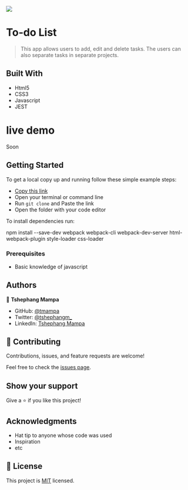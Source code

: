 ![](https://img.shields.io/badge/Microverse-blueviolet)

# To-do List

> This app allows users to add, edit and delete tasks. The users can also separate tasks in separate projects.


## Built With

- Html5
- CSS3
- Javascript
- JEST

# live demo
Soon

## Getting Started

To get a local copy up and running follow these simple example steps:

- [Copy this link](https://github.com/tmampa/to-do-list.git)
- Open your terminal or command line
- Run `git clone` and Paste the link
- Open the folder with your code editor

To install dependencies run:

npm install --save-dev webpack webpack-cli webpack-dev-server html-webpack-plugin style-loader css-loader


### Prerequisites
- Basic knowledge of javascript



## Authors

👤 **Tshephang Mampa**

- GitHub: [@tmampa](https://github.com/tmampa)
- Twitter: [@tshephangm_](https://twitter.com/tshephangm_)
- LinkedIn: [Tshephang Mampa](https://linkedin.com/in/tshephangmampa)

## 🤝 Contributing

Contributions, issues, and feature requests are welcome!

Feel free to check the [issues page](https://github.com/tmampa/to-do-list/issues).

## Show your support

Give a ⭐️ if you like this project!

## Acknowledgments

- Hat tip to anyone whose code was used
- Inspiration
- etc

## 📝 License

This project is [MIT](./MIT.md) licensed.